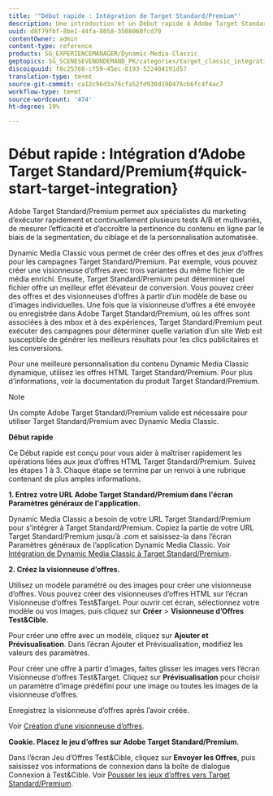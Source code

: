 ```yaml
---
title: '"Début rapide : Intégration de Target Standard/Premium"'
description: Une introduction et un Début rapide à Adobe Target Standard/Premium pour vous aider à maîtriser rapidement les techniques d’intégration de Target Standard/Premium.
uuid: d8f79fbf-8be1-44fa-8058-3508060fcd70
contentOwner: admin
content-type: reference
products: SG_EXPERIENCEMANAGER/Dynamic-Media-Classic
geptopics: SG_SCENESEVENONDEMAND_PK/categories/target_classic_integration
discoiquuid: f8c25768-cf59-45ec-8193-522404191d57
translation-type: tm+mt
source-git-commit: ca12c96d3a76cfa52fd930d190476cb6fc4f4ac7
workflow-type: tm+mt
source-wordcount: '474'
ht-degree: 19%

---
```



# Début rapide : Intégration d’Adobe Target Standard/Premium{#quick-start-target-integration}

Adobe Target Standard/Premium permet aux spécialistes du marketing d’exécuter rapidement et continuellement plusieurs tests A/B et multivariés, de mesurer l’efficacité et d’accroître la pertinence du contenu en ligne par le biais de la segmentation, du ciblage et de la personnalisation automatisée.

Dynamic Media Classic vous permet de créer des offres et des jeux d’offres pour les campagnes Target Standard/Premium. Par exemple, vous pouvez créer une visionneuse d’offres avec trois variantes du même fichier de média enrichi. Ensuite, Target Standard/Premium peut déterminer quel fichier offre un meilleur effet élévateur de conversion. Vous pouvez créer des offres et des visionneuses d’offres à partir d’un modèle de base ou d’images individuelles. Une fois que la visionneuse d’offres a été envoyée ou enregistrée dans Adobe Target Standard/Premium, où les offres sont associées à des mbox et à des expériences, Target Standard/Premium peut exécuter des campagnes pour déterminer quelle variation d’un site Web est susceptible de générer les meilleurs résultats pour les clics publicitaires et les conversions.

Pour une meilleure personnalisation du contenu Dynamic Media Classic dynamique, utilisez les offres HTML Target Standard/Premium. Pour plus d’informations, voir la documentation du produit Target Standard/Premium.

>[!NOTE]
>
>Un compte Adobe Target Standard/Premium valide est nécessaire pour utiliser Target Standard/Premium avec Dynamic Media Classic.

**Début rapide**

Ce Début rapide est conçu pour vous aider à maîtriser rapidement les opérations liées aux jeux d’offres HTML Target Standard/Premium. Suivez les étapes 1 à 3. Chaque étape se termine par un renvoi à une rubrique contenant de plus amples informations.

**1. Entrez votre URL Adobe Target Standard/Premium dans l&#39;écran Paramètres généraux de l&#39;application.**

Dynamic Media Classic a besoin de votre URL Target Standard/Premium pour s’intégrer à Target Standard/Premium. Copiez la partie de votre URL Target Standard/Premium jusqu’à *.com* et saisissez-la dans l’écran Paramètres généraux de l’application Dynamic Media Classic. Voir [Intégration de Dynamic Media Classic à Target Standard/Premium](integrating-dmc-with-target.md#integrating-dmc-with-target).

**2. Créez la visionneuse d’offres.**

Utilisez un modèle paramétré ou des images pour créer une visionneuse d’offres. Vous pouvez créer des visionneuses d’offres HTML sur l’écran Visionneuse d’offres Test&amp;Target. Pour ouvrir cet écran, sélectionnez votre modèle ou vos images, puis cliquez sur **Créer** > **Visionneuse d’Offres Test&amp;Cible**.

Pour créer une offre avec un modèle, cliquez sur **Ajouter et Prévisualisation**. Dans l’écran Ajouter et Prévisualisation, modifiez les valeurs des paramètres.

Pour créer une offre à partir d’images, faites glisser les images vers l’écran Visionneuse d’offres Test&amp;Target. Cliquez sur **Prévisualisation** pour choisir un paramètre d’image prédéfini pour une image ou toutes les images de la visionneuse d’offres.

Enregistrez la visionneuse d’offres après l’avoir créée.

Voir [Création d’une visionneuse d’offres](creating-offer-set.md#creating_an_offer_set).

**Cookie. Placez le jeu d’offres sur Adobe Target Standard/Premium**.

Dans l’écran Jeu d’Offres Test&amp;Cible, cliquez sur **Envoyer les Offres**, puis saisissez vos informations de connexion dans la boîte de dialogue Connexion à Test&amp;Cible. Voir [Pousser les jeux d’offres vers Target Standard/Premium](pushing-offer-sets-target.md#pushing_offer_sets_to_target).
